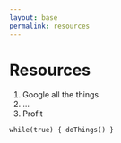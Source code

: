 ```yaml
---
layout: base
permalink: resources
---
```


# Resources

1. Google all the things
2. ...
3. Profit

`while(true) { doThings() }`